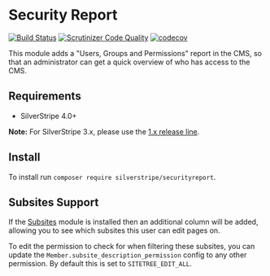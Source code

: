 # Security Report

[![Build Status](https://travis-ci.org/silverstripe/silverstripe-securityreport.svg)](https://travis-ci.org/silverstripe/silverstripe-securityreport)
[![Scrutinizer Code Quality](https://img.shields.io/scrutinizer/g/silverstripe/silverstripe-securityreport.svg)](https://scrutinizer-ci.com/g/silverstripe/silverstripe-securityreport/?branch=master)
[![codecov](https://img.shields.io/codecov/c/github/silverstripe/silverstripe-securityreport.svg)](https://codecov.io/gh/silverstripe/silverstripe-securityreport)

This module adds a "Users, Groups and Permissions" report in the CMS, so that
an administrator can get a quick overview of who has access to the CMS.

## Requirements

* SilverStripe 4.0+

**Note:** For SilverStripe 3.x, please use the [1.x release line](https://github.com/silverstripe/silverstripe-securityreport/tree/1.0).


## Install

To install run `composer require silverstripe/securityreport`.

## Subsites Support

If the [Subsites](https://github.com/silverstripe/silverstripe-subsites) module is installed
then an additional column will be added, allowing you to see which subsites this user
can edit pages on.

To edit the permission to check for when filtering these subsites, you can update the
`Member.subsite_description_permission` config to any other permission. By default this
is set to `SITETREE_EDIT_ALL`.
